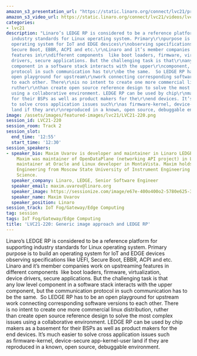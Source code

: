 ```yaml
---
amazon_s3_presentation_url: "https://static.linaro.org/connect/lvc21/presentations/lvc21-220.pdf"
amazon_s3_video_url: https://static.linaro.org/connect/lvc21/videos/lvc21-220.mp4
categories:
- lvc21
description: "Linaro’s LEDGE RP is considered to be a reference platform for\r\nsupporting
  industry standards for Linux operating system. Primary\r\npurpose is to build an
  operating system for IoT and EDGE devices\r\nobserving specifications like UEFI,
  Secure Boot, EBBR, ACPI and etc.\r\nLinaro and it’s member companies work on upstreaming
  features in\r\ndifferent components  like boot loaders, firmware, virtualization,\r\ndevice
  drivers, secure applications. But the challenging task is that\r\nany low level
  component in a software stack interacts with the upper\r\ncomponent, but the communication
  protocol in such communication has to\r\nbe the same.  So LEDGE RP has to be an
  open playground for upstream\r\nwork connecting corresponding software versions
  to each other. There\r\nis no intent to create one more commercial linux distribution,
  ruther\r\nthan create open source reference design to solve the most complex\r\nissues
  using a collaborative environment. LEDGE RP can be used by chip\r\nmakers as a basement
  for their BSPs as well as product makers for the\r\nend devices. It’s much easier
  to solve cross application issues such\r\nas firmware-kernel, device-secure app-kernel-user
  land if they are\r\nreproduced in a known, open source, debuggable environment."
image: /assets/images/featured-images/lvc21/LVC21-220.png
session_id: LVC21-220
session_room: Track 2
session_slot:
  end_time: '12:55'
  start_time: '12:30'
session_speakers:
- speaker_bio: Maxim Uvarov is developer and maintainer in Linaro LEDGE group.  Recently
    Maxim was maintainer of OpenDataPlane (networking API project) in Linaro, kernel
    maintainer at Oracle and Linux developer in MontaVista. Maxim holds a Ph.D. in
    Engineering from Moscow State University of Instrument Engineering and Computer
    Science.
  speaker_company: Linaro, LEDGE, Senior Software Engineer
  speaker_email: maxim.uvarov@linaro.org
  speaker_image: https://sessionize.com/image/e67e-400o400o2-5780e625-342a-42a1-a5f0-8c874eb39274.jpg
  speaker_name: Maxim Uvarov
  speaker_position: Linaro
session_track: IoT Fog/Gateway/Edge Computing
tag: session
tags: IoT Fog/Gateway/Edge Computing
title: 'LVC21-220: Generic image approach and LEDGE RP'
---
```


<p>Linaro’s LEDGE RP is considered to be a reference platform for<br>
supporting industry standards for Linux operating system. Primary<br>
purpose is to build an operating system for IoT and EDGE devices<br>
observing specifications like UEFI, Secure Boot, EBBR, ACPI and etc.<br>
Linaro and it’s member companies work on upstreaming features in<br>
different components&nbsp; like boot loaders, firmware, virtualization,<br>
device drivers, secure applications. But the challenging task is that<br>
any low level component in a software stack interacts with the upper<br>
component, but the communication protocol in such communication has to<br>
be the same.&nbsp; So LEDGE RP has to be an open playground for upstream<br>
work connecting corresponding software versions to each other. There<br>
is no intent to create one more commercial linux distribution, ruther<br>
than create open source reference design to solve the most complex<br>
issues using a collaborative environment. LEDGE RP can be used by chip<br>
makers as a basement for their BSPs as well as product makers for the<br>
end devices. It’s much easier to solve cross application issues such<br>
as firmware-kernel, device-secure app-kernel-user land if they are<br>
reproduced in a known, open source, debuggable environment.</p>